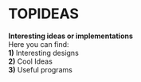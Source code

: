 # TOPIDEAS <br>
**Interesting ideas or implementations** <br>
Here you can find:<br>
**1)** Interesting designs<br>
**2)** Cool Ideas<br>
**3)** Useful programs<br>
